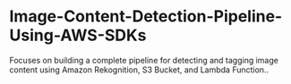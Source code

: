# Image-Content-Detection-Pipeline-Using-AWS-SDKs
Focuses on building a complete pipeline for detecting and tagging image content using Amazon Rekognition, S3 Bucket, and Lambda Function..
